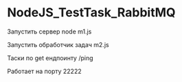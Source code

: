 # NodeJS_TestTask_RabbitMQ

Запустить сервер node m1.js

Запустить обработчик задач m2.js

Таски по get ендпоинту /ping

Работает на порту 22222
